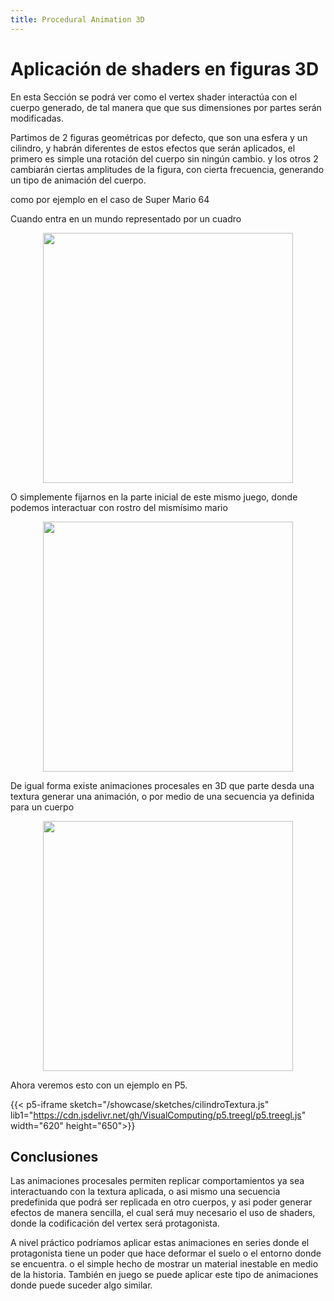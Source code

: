 ```yaml
---
title: Procedural Animation 3D
---
```


# Aplicación de shaders en figuras 3D

En esta Sección se podrá ver como el vertex shader interactúa con el cuerpo generado, de tal manera que que sus dimensiones por partes serán modificadas.

Partimos de 2 figuras geométricas por defecto, que son una esfera y un cilindro, y habrán diferentes de estos efectos que serán aplicados, el primero  es simple una rotación del cuerpo sin ningún cambio. y los otros 2 cambiarán ciertas amplitudes de la figura, con cierta frecuencia, generando un tipo de animación del cuerpo.

como por ejemplo en el caso de Super Mario 64

Cuando entra en un mundo representado por un cuadro

<p align="center">
    <img src="/showcase/sketches/cuadro mario.gif" width="400" />
</p>

O simplemente fijarnos en la parte inicial de este mismo juego, donde podemos interactuar con rostro del mismísimo mario 

<p align="center">
    <img src="/showcase/sketches/cuadra rostro.gif" width="400" />
</p>

De igual forma existe animaciones procesales en 3D que parte desda una textura generar una animación, o por medio de una secuencia ya definida para un cuerpo

<p align="center">
    <img src="/showcase/sketches/esfera con afecto procedural.jpg" width="400" />
</p>

Ahora veremos esto con un ejemplo en P5.

{{< p5-iframe sketch="/showcase/sketches/cilindroTextura.js" lib1="https://cdn.jsdelivr.net/gh/VisualComputing/p5.treegl/p5.treegl.js" width="620" height="650">}}

## Conclusiones

Las animaciones procesales permiten replicar comportamientos ya sea interactuando con la textura aplicada, o asi mismo una secuencia predefinida que podrá ser replicada en otro cuerpos, y asi poder generar efectos de manera sencilla, el cual será muy necesario el uso de shaders, donde la codificación del vertex será protagonista.

A nivel práctico podríamos aplicar estas animaciones en series donde el protagonista tiene un poder que hace deformar el suelo o el entorno donde se encuentra. o el simple hecho de mostrar un material inestable en medio de la historia. También en juego se puede aplicar este tipo de animaciones donde puede suceder algo similar.